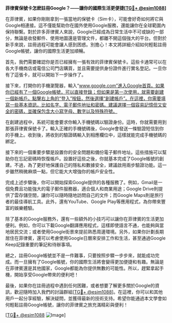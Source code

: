**菲律賓保號卡怎麽註冊Google？——讓你的國際生活更便捷[[TG💪+ @esim1088](https://t.me/s/esim1088)]**

在菲律賓，如果你剛剛拿到一張當地的保號卡（Sim卡），可能會好奇如何將它與Google相連接。這不僅能幫助你在國外使用Google服務，還能讓你在全球範圍內保持聯繫。對於許多菲律賓人來說，Google已經成為日常生活中不可或缺的一部分，無論是收發郵件、使用地圖還是管理文件，都離不開這個強大的平台。但對於新手來說，註冊過程可能會讓人感到困惑。別擔心！本文將詳細介紹如何輕鬆註冊Google帳號，讓你的國際生活更加順暢。

首先，我們需要確認你是否已經擁有一張有效的菲律賓保號卡。這些卡通常可以在各大手機商店或電信公司門店購買，並且需要提供身份證件進行實名登記。一旦你有了這張卡，就可以開始下一步操作了。

接下來，打開你的手機瀏覽器，輸入“www.google.com”進入Google首頁。如果你已經有了一個Google帳號，可以直接登錄；但如果是第一次使用，就需要創建一個新帳戶。點擊右上角的“登入”按鈕，然後選擇“創建帳戶”。在這裡，你需要填寫一些基本資訊，比如名字、電子郵件地址和密碼。建議選擇一個容易記憶但又安全的密碼，並確保包含大小寫字母、數字以及特殊符號。

在創建過程中，系統可能會要求你輸入手機號碼以驗證身份。這時，你就需要用到那張菲律賓保號卡了。輸入正確的手機號碼後，Google會發送一條驗證短信到你的手機上。收到後，將收到的驗證碼輸入到相應欄位中，這樣就能完成手機號碼的綁定。

接下來的一個重要步驟是設置你的安全問題和備份電子郵件地址。這些措施可以幫助你在忘記密碼時恢復帳戶。設置好這些之後，你就基本完成了Google帳號的創建。不過，為了更好地保護自己的隱私和數據安全，建議啟用兩步驗證功能。這一步雖然稍微麻煩一點，但它能大大增強你的帳戶安全性。

完成上述步驟後，你可以開始探索Google提供的各種服務了。例如，Gmail是一個免費且功能強大的電子郵件服務器，適合個人和商業用途；Google Drive則提供了雲存儲空間，讓你可以隨時隨地訪問自己的文件；而Google Maps則是旅行者的最佳導航工具。此外，還有YouTube、Google Play等應用程式，為你帶來豐富的娛樂體驗。

除了基本的Google服務外，還有一些額外的小技巧可以讓你在菲律賓的生活更加便利。例如，你可以下載Google翻譯應用程式，這樣即使語言不通，也能夠與當地居民交流；或者使用Google街景來提前熟悉周邊環境。另外，如果你計劃長期居住在菲律賓，還可以考慮使用Google日曆來安排工作和生活，甚至通過Google Keep記錄重要的筆記和待辦事項。

總之，註冊Google帳號並不是一件難事，只要按照步驟一步步來，就能成功完成。而一旦擁有了Google帳號，你的國際生活將會變得更加便捷和有趣。無論是在菲律賓還是其他國家，Google都能為你提供無數的可能性。所以，趕緊拿起手機，開始享受Google帶來的便利吧！

最後，如果你在註冊過程中遇到任何困難，或者想要了解更多關於Google的資訊，歡迎隨時加入我們的討論群組[[TG💪+ @esim1088](https://t.me/s/esim1088)]。在這裡，你可以和其他用戶一起分享經驗，解決疑問，並獲得最新的技術支持。希望你能通過本文學會如何輕鬆註冊Google帳號，讓你的菲律賓之旅充滿精彩與便利！

[[TG💪+ @esim1088](https://t.me/s/esim1088) ![Image](https://i.postimg.cc/4NQfJmqS/Snipaste-2025-05-13-00-14-12.png)]